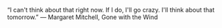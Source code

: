 “I can't think about that right now. If I do, I'll go crazy. I'll think about that tomorrow.”
― Margaret Mitchell, Gone with the Wind
